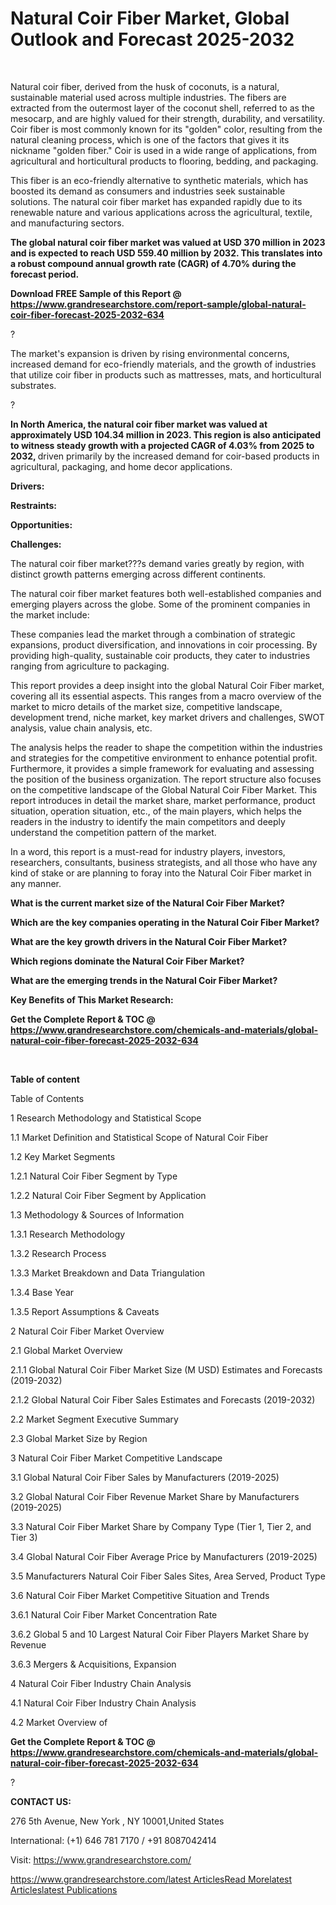 <h1>Natural Coir Fiber Market, Global Outlook and Forecast 2025-2032</h1><br/><p>Natural coir fiber, derived from the husk of coconuts, is a natural, sustainable material used across multiple industries. The fibers are extracted from the outermost layer of the coconut shell, referred to as the mesocarp, and are highly valued for their strength, durability, and versatility. Coir fiber is most commonly known for its "golden" color, resulting from the natural cleaning process, which is one of the factors that gives it its nickname "golden fiber." Coir is used in a wide range of applications, from agricultural and horticultural products to flooring, bedding, and packaging.</p>
 
 
 
 <p>This fiber is an eco-friendly alternative to synthetic materials, which has boosted its demand as consumers and industries seek sustainable solutions. The natural coir fiber market has expanded rapidly due to its renewable nature and various applications across the agricultural, textile, and manufacturing sectors.</p>
 
 
 
 <p><strong>The global natural coir fiber market was valued at USD 370 million in 2023 and is expected to reach USD 559.40 million by 2032. This translates into a robust compound annual growth rate (<strong>CAGR</strong>) of 4.70% during the forecast period. </strong></p>
 
 
 
 <div><b>Download FREE Sample of this Report @ <a href="https://www.grandresearchstore.com/report-sample/global-natural-coir-fiber-forecast-2025-2032-634">https://www.grandresearchstore.com/report-sample/global-natural-coir-fiber-forecast-2025-2032-634</a></b></div>
 
 
 
 <p>? </p>
 
 
 
 <p>The market&#39;s expansion is driven by rising environmental concerns, increased demand for eco-friendly materials, and the growth of industries that utilize coir fiber in products such as mattresses, mats, and horticultural substrates.</p>
 
 
 
 <p>? </p>
 
 
 
 <p><strong>In North America, the natural coir fiber market was valued at approximately USD 104.34 million in 2023. This region is also anticipated to witness steady growth with a projected <strong>CAGR</strong> of 4.03% from 2025 to 2032, </strong>driven primarily by the increased demand for coir-based products in agricultural, packaging, and home decor applications.</p>
 
 
 
 <p><strong>Drivers:</strong></p>
 
 
 
 <p><strong>Restraints:</strong></p>
 
 
 
 <p><strong>Opportunities:</strong></p>
 
 
 
 <p><strong>Challenges:</strong></p>
 
 
 
 <p>The natural coir fiber market???s demand varies greatly by region, with distinct growth patterns emerging across different continents.</p>
 
 
 
 <p>The natural coir fiber market features both well-established companies and emerging players across the globe. Some of the prominent companies in the market include:</p>
 
 
 
 <p>These companies lead the market through a combination of strategic expansions, product diversification, and innovations in coir processing. By providing high-quality, sustainable coir products, they cater to industries ranging from agriculture to packaging.</p>
 
 
 
 <p>This report provides a deep insight into the global Natural Coir Fiber market, covering all its essential aspects. This ranges from a macro overview of the market to micro details of the market size, competitive landscape, development trend, niche market, key market drivers and challenges, SWOT analysis, value chain analysis, etc.</p>
 
 
 
 <p>The analysis helps the reader to shape the competition within the industries and strategies for the competitive environment to enhance potential profit. Furthermore, it provides a simple framework for evaluating and assessing the position of the business organization. The report structure also focuses on the competitive landscape of the Global Natural Coir Fiber Market. This report introduces in detail the market share, market performance, product situation, operation situation, etc., of the main players, which helps the readers in the industry to identify the main competitors and deeply understand the competition pattern of the market.</p>
 
 
 
 <p>In a word, this report is a must-read for industry players, investors, researchers, consultants, business strategists, and all those who have any kind of stake or are planning to foray into the Natural Coir Fiber market in any manner.</p>
 
 
 
 <p><strong>What is the current market size of the Natural Coir Fiber Market?</strong></p>
 
 
 
 <p><strong>Which are the key companies operating in the Natural Coir Fiber Market?</strong></p>
 
 
 
 <p><strong>What are the key growth drivers in the Natural Coir Fiber Market?</strong></p>
 
 
 
 <p><strong>Which regions dominate the Natural Coir Fiber Market?</strong></p>
 
 
 
 <p><strong>What are the emerging trends in the Natural Coir Fiber Market?</strong></p>
 
 
 
 <p><strong>Key Benefits of This Market Research:</strong></p>
 
 
 
 <div><b>Get the Complete Report & TOC @ <a href="https://www.grandresearchstore.com/chemicals-and-materials/global-natural-coir-fiber-forecast-2025-2032-634">https://www.grandresearchstore.com/chemicals-and-materials/global-natural-coir-fiber-forecast-2025-2032-634</a></b></div>
 
 
 
 <p><br />
 
 <b>Table of content</b></p>
 
 
 
 <p>Table of Contents<br />
 
 1 Research Methodology and Statistical Scope<br />
 
 1.1 Market Definition and Statistical Scope of Natural Coir Fiber<br />
 
 1.2 Key Market Segments<br />
 
 1.2.1 Natural Coir Fiber Segment by Type<br />
 
 1.2.2 Natural Coir Fiber Segment by Application<br />
 
 1.3 Methodology & Sources of Information<br />
 
 1.3.1 Research Methodology<br />
 
 1.3.2 Research Process<br />
 
 1.3.3 Market Breakdown and Data Triangulation<br />
 
 1.3.4 Base Year<br />
 
 1.3.5 Report Assumptions & Caveats<br />
 
 2 Natural Coir Fiber Market Overview<br />
 
 2.1 Global Market Overview<br />
 
 2.1.1 Global Natural Coir Fiber Market Size (M USD) Estimates and Forecasts (2019-2032)<br />
 
 2.1.2 Global Natural Coir Fiber Sales Estimates and Forecasts (2019-2032)<br />
 
 2.2 Market Segment Executive Summary<br />
 
 2.3 Global Market Size by Region<br />
 
 3 Natural Coir Fiber Market Competitive Landscape<br />
 
 3.1 Global Natural Coir Fiber Sales by Manufacturers (2019-2025)<br />
 
 3.2 Global Natural Coir Fiber Revenue Market Share by Manufacturers (2019-2025)<br />
 
 3.3 Natural Coir Fiber Market Share by Company Type (Tier 1, Tier 2, and Tier 3)<br />
 
 3.4 Global Natural Coir Fiber Average Price by Manufacturers (2019-2025)<br />
 
 3.5 Manufacturers Natural Coir Fiber Sales Sites, Area Served, Product Type<br />
 
 3.6 Natural Coir Fiber Market Competitive Situation and Trends<br />
 
 3.6.1 Natural Coir Fiber Market Concentration Rate<br />
 
 3.6.2 Global 5 and 10 Largest Natural Coir Fiber Players Market Share by Revenue<br />
 
 3.6.3 Mergers & Acquisitions, Expansion<br />
 
 4 Natural Coir Fiber Industry Chain Analysis<br />
 
 4.1 Natural Coir Fiber Industry Chain Analysis<br />
 
 4.2 Market Overview of</p>
 
 
 
 <div><b>Get the Complete Report & TOC @ <a href="https://www.grandresearchstore.com/chemicals-and-materials/global-natural-coir-fiber-forecast-2025-2032-634">https://www.grandresearchstore.com/chemicals-and-materials/global-natural-coir-fiber-forecast-2025-2032-634</a></b></div>
 
 
 
 <p>? </p>
 
 
 
 <p><b>CONTACT US:</b><br />
 
 276 5th Avenue, New York , NY 10001,United States<br />
 
 International: (+1) 646 781 7170 / +91 8087042414<br />
 
 Visit: <a href="https://www.grandresearchstore.com/">https://www.grandresearchstore.com/</a><br />
 
 <a href="https://gyeongbokgung.com">https://www.grandresearchstore.com/</a><a href="https://hallyeomaritime.com">latest Articles</a><a href="https://jingwansa.com">Read More</a><a href="https://nguoiviet.jp/">latest Articles</a><a href="https://www.intelmarketresearch.com/">latest Publications</a></p>